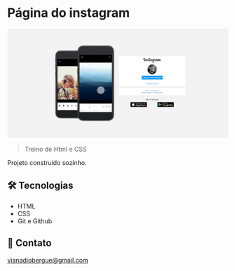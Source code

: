 # Página do instagram

![preview](./.github/preview.png)

> Treino de Html e CSS

Projeto construído sozinho.



## 🛠 Tecnologias

- HTML
- CSS
- Git e Github

## 💛 Contato

vianadiobergue@gmail.com